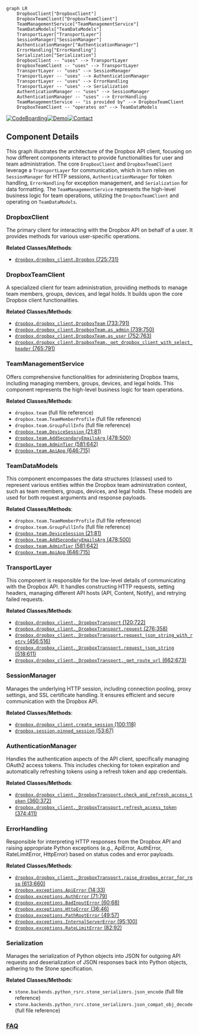 ```mermaid
graph LR
    DropboxClient["DropboxClient"]
    DropboxTeamClient["DropboxTeamClient"]
    TeamManagementService["TeamManagementService"]
    TeamDataModels["TeamDataModels"]
    TransportLayer["TransportLayer"]
    SessionManager["SessionManager"]
    AuthenticationManager["AuthenticationManager"]
    ErrorHandling["ErrorHandling"]
    Serialization["Serialization"]
    DropboxClient -- "uses" --> TransportLayer
    DropboxTeamClient -- "uses" --> TransportLayer
    TransportLayer -- "uses" --> SessionManager
    TransportLayer -- "uses" --> AuthenticationManager
    TransportLayer -- "uses" --> ErrorHandling
    TransportLayer -- "uses" --> Serialization
    AuthenticationManager -- "uses" --> SessionManager
    AuthenticationManager -- "uses" --> ErrorHandling
    TeamManagementService -- "is provided by" --> DropboxTeamClient
    DropboxTeamClient -- "operates on" --> TeamDataModels
```
[![CodeBoarding](https://img.shields.io/badge/Generated%20by-CodeBoarding-9cf?style=flat-square)](https://github.com/CodeBoarding/CodeBoarding)[![Demo](https://img.shields.io/badge/Try%20our-Demo-blue?style=flat-square)](https://www.codeboarding.org/demo)[![Contact](https://img.shields.io/badge/Contact%20us%20-%20contact@codeboarding.org-lightgrey?style=flat-square)](mailto:contact@codeboarding.org)

## Component Details

This graph illustrates the architecture of the Dropbox API client, focusing on how different components interact to provide functionalities for user and team administration. The core `DropboxClient` and `DropboxTeamClient` leverage a `TransportLayer` for communication, which in turn relies on `SessionManager` for HTTP sessions, `AuthenticationManager` for token handling, `ErrorHandling` for exception management, and `Serialization` for data formatting. The `TeamManagementService` represents the high-level business logic for team operations, utilizing the `DropboxTeamClient` and operating on `TeamDataModels`.

### DropboxClient
The primary client for interacting with the Dropbox API on behalf of a user. It provides methods for various user-specific operations.


**Related Classes/Methods**:

- <a href="https://github.com/dropbox/dropbox-sdk-python/blob/master/dropbox/dropbox_client.py#L725-L731" target="_blank" rel="noopener noreferrer">`dropbox.dropbox_client.Dropbox` (725:731)</a>


### DropboxTeamClient
A specialized client for team administration, providing methods to manage team members, groups, devices, and legal holds. It builds upon the core Dropbox client functionalities.


**Related Classes/Methods**:

- <a href="https://github.com/dropbox/dropbox-sdk-python/blob/master/dropbox/dropbox_client.py#L733-L791" target="_blank" rel="noopener noreferrer">`dropbox.dropbox_client.DropboxTeam` (733:791)</a>
- <a href="https://github.com/dropbox/dropbox-sdk-python/blob/master/dropbox/dropbox_client.py#L739-L750" target="_blank" rel="noopener noreferrer">`dropbox.dropbox_client.DropboxTeam.as_admin` (739:750)</a>
- <a href="https://github.com/dropbox/dropbox-sdk-python/blob/master/dropbox/dropbox_client.py#L752-L763" target="_blank" rel="noopener noreferrer">`dropbox.dropbox_client.DropboxTeam.as_user` (752:763)</a>
- <a href="https://github.com/dropbox/dropbox-sdk-python/blob/master/dropbox/dropbox_client.py#L765-L791" target="_blank" rel="noopener noreferrer">`dropbox.dropbox_client.DropboxTeam._get_dropbox_client_with_select_header` (765:791)</a>


### TeamManagementService
Offers comprehensive functionalities for administering Dropbox teams, including managing members, groups, devices, and legal holds. This component represents the high-level business logic for team operations.


**Related Classes/Methods**:

- `dropbox.team` (full file reference)
- `dropbox.team.TeamMemberProfile` (full file reference)
- `dropbox.team.GroupFullInfo` (full file reference)
- <a href="https://github.com/dropbox/dropbox-sdk-python/blob/master/dropbox/team.py#L21-L81" target="_blank" rel="noopener noreferrer">`dropbox.team.DeviceSession` (21:81)</a>
- <a href="https://github.com/dropbox/dropbox-sdk-python/blob/master/dropbox/team.py#L478-L500" target="_blank" rel="noopener noreferrer">`dropbox.team.AddSecondaryEmailsArg` (478:500)</a>
- <a href="https://github.com/dropbox/dropbox-sdk-python/blob/master/dropbox/team.py#L581-L642" target="_blank" rel="noopener noreferrer">`dropbox.team.AdminTier` (581:642)</a>
- <a href="https://github.com/dropbox/dropbox-sdk-python/blob/master/dropbox/team.py#L646-L715" target="_blank" rel="noopener noreferrer">`dropbox.team.ApiApp` (646:715)</a>


### TeamDataModels
This component encompasses the data structures (classes) used to represent various entities within the Dropbox team administration context, such as team members, groups, devices, and legal holds. These models are used for both request arguments and response payloads.


**Related Classes/Methods**:

- `dropbox.team.TeamMemberProfile` (full file reference)
- `dropbox.team.GroupFullInfo` (full file reference)
- <a href="https://github.com/dropbox/dropbox-sdk-python/blob/master/dropbox/team.py#L21-L81" target="_blank" rel="noopener noreferrer">`dropbox.team.DeviceSession` (21:81)</a>
- <a href="https://github.com/dropbox/dropbox-sdk-python/blob/master/dropbox/team.py#L478-L500" target="_blank" rel="noopener noreferrer">`dropbox.team.AddSecondaryEmailsArg` (478:500)</a>
- <a href="https://github.com/dropbox/dropbox-sdk-python/blob/master/dropbox/team.py#L581-L642" target="_blank" rel="noopener noreferrer">`dropbox.team.AdminTier` (581:642)</a>
- <a href="https://github.com/dropbox/dropbox-sdk-python/blob/master/dropbox/team.py#L646-L715" target="_blank" rel="noopener noreferrer">`dropbox.team.ApiApp` (646:715)</a>


### TransportLayer
This component is responsible for the low-level details of communicating with the Dropbox API. It handles constructing HTTP requests, setting headers, managing different API hosts (API, Content, Notify), and retrying failed requests.


**Related Classes/Methods**:

- <a href="https://github.com/dropbox/dropbox-sdk-python/blob/master/dropbox/dropbox_client.py#L120-L722" target="_blank" rel="noopener noreferrer">`dropbox.dropbox_client._DropboxTransport` (120:722)</a>
- <a href="https://github.com/dropbox/dropbox-sdk-python/blob/master/dropbox/dropbox_client.py#L276-L358" target="_blank" rel="noopener noreferrer">`dropbox.dropbox_client._DropboxTransport.request` (276:358)</a>
- <a href="https://github.com/dropbox/dropbox-sdk-python/blob/master/dropbox/dropbox_client.py#L456-L516" target="_blank" rel="noopener noreferrer">`dropbox.dropbox_client._DropboxTransport.request_json_string_with_retry` (456:516)</a>
- <a href="https://github.com/dropbox/dropbox-sdk-python/blob/master/dropbox/dropbox_client.py#L518-L611" target="_blank" rel="noopener noreferrer">`dropbox.dropbox_client._DropboxTransport.request_json_string` (518:611)</a>
- <a href="https://github.com/dropbox/dropbox-sdk-python/blob/master/dropbox/dropbox_client.py#L662-L673" target="_blank" rel="noopener noreferrer">`dropbox.dropbox_client._DropboxTransport._get_route_url` (662:673)</a>


### SessionManager
Manages the underlying HTTP session, including connection pooling, proxy settings, and SSL certificate handling. It ensures efficient and secure communication with the Dropbox API.


**Related Classes/Methods**:

- <a href="https://github.com/dropbox/dropbox-sdk-python/blob/master/dropbox/dropbox_client.py#L100-L118" target="_blank" rel="noopener noreferrer">`dropbox.dropbox_client.create_session` (100:118)</a>
- <a href="https://github.com/dropbox/dropbox-sdk-python/blob/master/dropbox/session.py#L53-L67" target="_blank" rel="noopener noreferrer">`dropbox.session.pinned_session` (53:67)</a>


### AuthenticationManager
Handles the authentication aspects of the API client, specifically managing OAuth2 access tokens. This includes checking for token expiration and automatically refreshing tokens using a refresh token and app credentials.


**Related Classes/Methods**:

- <a href="https://github.com/dropbox/dropbox-sdk-python/blob/master/dropbox/dropbox_client.py#L360-L372" target="_blank" rel="noopener noreferrer">`dropbox.dropbox_client._DropboxTransport.check_and_refresh_access_token` (360:372)</a>
- <a href="https://github.com/dropbox/dropbox-sdk-python/blob/master/dropbox/dropbox_client.py#L374-L411" target="_blank" rel="noopener noreferrer">`dropbox.dropbox_client._DropboxTransport.refresh_access_token` (374:411)</a>


### ErrorHandling
Responsible for interpreting HTTP responses from the Dropbox API and raising appropriate Python exceptions (e.g., ApiError, AuthError, RateLimitError, HttpError) based on status codes and error payloads.


**Related Classes/Methods**:

- <a href="https://github.com/dropbox/dropbox-sdk-python/blob/master/dropbox/dropbox_client.py#L613-L660" target="_blank" rel="noopener noreferrer">`dropbox.dropbox_client._DropboxTransport.raise_dropbox_error_for_resp` (613:660)</a>
- <a href="https://github.com/dropbox/dropbox-sdk-python/blob/master/dropbox/exceptions.py#L14-L33" target="_blank" rel="noopener noreferrer">`dropbox.exceptions.ApiError` (14:33)</a>
- <a href="https://github.com/dropbox/dropbox-sdk-python/blob/master/dropbox/exceptions.py#L71-L79" target="_blank" rel="noopener noreferrer">`dropbox.exceptions.AuthError` (71:79)</a>
- <a href="https://github.com/dropbox/dropbox-sdk-python/blob/master/dropbox/exceptions.py#L60-L68" target="_blank" rel="noopener noreferrer">`dropbox.exceptions.BadInputError` (60:68)</a>
- <a href="https://github.com/dropbox/dropbox-sdk-python/blob/master/dropbox/exceptions.py#L36-L46" target="_blank" rel="noopener noreferrer">`dropbox.exceptions.HttpError` (36:46)</a>
- <a href="https://github.com/dropbox/dropbox-sdk-python/blob/master/dropbox/exceptions.py#L49-L57" target="_blank" rel="noopener noreferrer">`dropbox.exceptions.PathRootError` (49:57)</a>
- <a href="https://github.com/dropbox/dropbox-sdk-python/blob/master/dropbox/exceptions.py#L95-L100" target="_blank" rel="noopener noreferrer">`dropbox.exceptions.InternalServerError` (95:100)</a>
- <a href="https://github.com/dropbox/dropbox-sdk-python/blob/master/dropbox/exceptions.py#L82-L92" target="_blank" rel="noopener noreferrer">`dropbox.exceptions.RateLimitError` (82:92)</a>


### Serialization
Manages the serialization of Python objects into JSON for outgoing API requests and deserialization of JSON responses back into Python objects, adhering to the Stone specification.


**Related Classes/Methods**:

- `stone.backends.python_rsrc.stone_serializers.json_encode` (full file reference)
- `stone.backends.python_rsrc.stone_serializers.json_compat_obj_decode` (full file reference)




### [FAQ](https://github.com/CodeBoarding/GeneratedOnBoardings/tree/main?tab=readme-ov-file#faq)